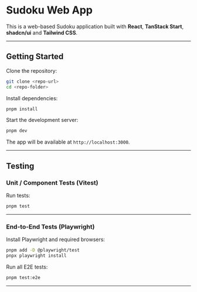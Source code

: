 # Sudoku Web App

This is a web-based Sudoku application built with **React**, **TanStack Start**, **shadcn/ui** and **Tailwind CSS**.

---

## Getting Started

Clone the repository:

```bash
git clone <repo-url>
cd <repo-folder>
```

Install dependencies:

```bash
pnpm install
```

Start the development server:

```bash
pnpm dev
```

The app will be available at `http://localhost:3000`.

---

## Testing

### Unit / Component Tests (Vitest)

Run tests:

```bash
pnpm test
```

---

### End-to-End Tests (Playwright)

Install Playwright and required browsers:

```bash
pnpm add -D @playwright/test
pnpx playwright install
```

Run all E2E tests:

```bash
pnpm test:e2e
```

---
